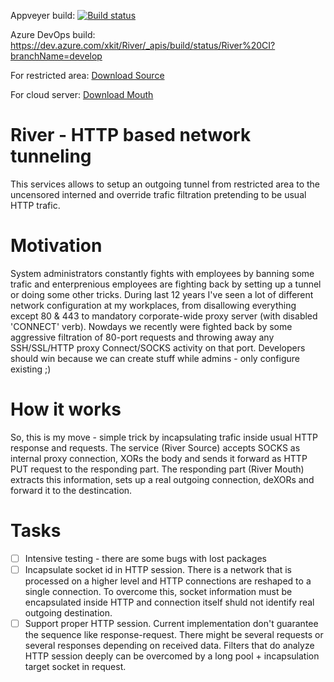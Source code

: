 Appveyer build:
[![Build status](https://ci.appveyor.com/api/projects/status/6wag92vlg4btmr54?svg=true)](https://ci.appveyor.com/project/gusarov/river)

Azure DevOps build:
https://dev.azure.com/xkit/River/_apis/build/status/River%20CI?branchName=develop

For restricted area:
[Download Source](https://ci.appveyor.com/api/projects/gusarov/river/artifacts/River.SourceInstaller/bin/Source.zip)

For cloud server:
[Download Mouth](https://ci.appveyor.com/api/projects/gusarov/river/artifacts/River.MouthInstaller/bin/Mouth.zip)


# River - HTTP based network tunneling
This services allows to setup an outgoing tunnel from restricted area to the uncensored interned and override trafic filtration pretending to be usual HTTP trafic.

# Motivation
System administrators constantly fights with employees by banning some trafic and enterprenious employees are fighting back by setting up a tunnel or doing some other tricks. During last 12 years I've seen a lot of different network configuration at my workplaces, from disallowing everything except 80 & 443 to mandatory corporate-wide proxy server (with disabled 'CONNECT' verb). Nowdays we recently were fighted back by some aggressive filtration of 80-port requests and throwing away any SSH/SSL/HTTP proxy Connect/SOCKS activity on that port.
Developers should win because we can create stuff while admins - only configure existing ;)

# How it works
So, this is my move - simple trick by incapsulating trafic inside usual HTTP response and requests. The service (River Source) accepts SOCKS as internal proxy connection, XORs the body and sends it forward as HTTP PUT request to the responding part. The responding part (River Mouth) extracts this information, sets up a real outgoing connection, deXORs and forward it to the destincation.

# Tasks

- [ ] Intensive testing - there are some bugs with lost packages
- [ ] Incapsulate socket id in HTTP session. There is a network that is processed on a higher level and HTTP connections are reshaped to a single connection. To overcome this, socket information must be encapsulated inside HTTP and connection itself shuld not identify real outgoing destination.
- [ ] Support proper HTTP session. Current implementation don't guarantee the sequence like response-request. There might be several requests or several responses depending on received data. Filters that do analyze HTTP session deeply can be overcomed by a long pool + incapsulation target socket in request.
